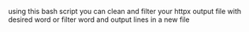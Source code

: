 using this bash script you can clean and filter your httpx output file with desired word or filter word and output lines in a new file

